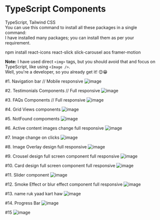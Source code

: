 # TypeScript Components  
TypeScript, Tailwind CSS  
You can use this command to install all these packages in a single command:  
I have installed many packages; you can install them as per your requirement.

npm install react-icons react-slick slick-carousel aos framer-motion

**Note:** I have used direct `<img>` tags, but you should avoid that and focus on TypeScript, like using `<Image />`.   
Well, you're a developer, so you already get it! 😊😁

#1. Navigation bar // Mobile responsive
![image](https://github.com/user-attachments/assets/c07d088c-957e-470f-9f18-d258bbbd7bc6)

#2. Testimonials Components // Full responsive
![image](https://github.com/user-attachments/assets/387adf37-54ef-4cb2-880f-2e0450db5396)

#3. FAQs Components // Full responsive
![image](https://github.com/user-attachments/assets/1dbb7647-75b1-4ba9-9eb7-f6c87bd4bba8)

#4. Grid Views components
![image](https://github.com/user-attachments/assets/cc242064-94e3-4ca7-857e-159423036d8a)

#5. NotFound compoments
![image](https://github.com/user-attachments/assets/1fe32ca6-ca3b-448f-a242-da4838e5863c)

#6. Active content images change full responsive
![image](https://github.com/user-attachments/assets/ef22bc7d-600e-4706-89e3-50b522dd377d)

#7. Image change on clicks
![image](https://github.com/user-attachments/assets/a8883a2a-d9b2-4461-a1ba-92294d1e1f6d)

#8. Image Overlay design full responsive
![image](https://github.com/user-attachments/assets/d60b569f-ac26-42da-baac-177586b2a878)

#9. Crousel design full screen component full responsive
![image](https://github.com/user-attachments/assets/6155722d-8773-4887-aeda-6655cf335cdd)

#10. Card design full screen component full responsive
![image](https://github.com/user-attachments/assets/c03a1370-7cfd-40ab-9de9-1828644aa5a9)

#11. Slider component 
![image](https://github.com/user-attachments/assets/ec17145c-5134-4851-9517-b46b25b9b0c6)

#12. Smoke Effect or blur effect component full responsive
![image](https://github.com/user-attachments/assets/70e43bdc-88c3-4db0-bfd0-a37dc6b078ce)

#13.  name ruk yaad kart haw
![image](https://github.com/user-attachments/assets/9f20157d-bdf1-42b9-8198-cc328cbd5b48)

#14. Progress Bar
![image](https://github.com/user-attachments/assets/6e896ef9-35d8-4cd7-b27e-b37a4ea4de35)

#15
![image](https://github.com/user-attachments/assets/49ed7005-5136-49c0-bee3-2f6fc9dbeda9)












